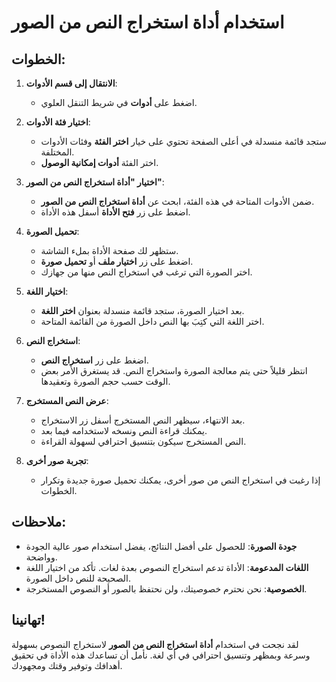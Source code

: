 # استخدام أداة استخراج النص من الصور

## الخطوات:

1. **الانتقال إلى قسم الأدوات**:

   - اضغط على **أدوات** في شريط التنقل العلوي.

2. **اختيار فئة الأدوات**:

   - ستجد قائمة منسدلة في أعلى الصفحة تحتوي على خيار **اختر الفئة** وفئات الأدوات المختلفة.
   - اختر الفئة **أدوات إمكانية الوصول**.

3. **اختيار "أداة استخراج النص من الصور"**:

   - ضمن الأدوات المتاحة في هذه الفئة، ابحث عن **أداة استخراج النص من الصور**.
   - اضغط على زر **فتح الأداة** أسفل هذه الأداة.

4. **تحميل الصورة**:

   - ستظهر لك صفحة الأداة بملء الشاشة.
   - اضغط على زر **اختيار ملف** أو **تحميل صورة**.
   - اختر الصورة التي ترغب في استخراج النص منها من جهازك.

5. **اختيار اللغة**:

   - بعد اختيار الصورة، ستجد قائمة منسدلة بعنوان **اختر اللغة**.
   - اختر اللغة التي كتِبَ بها النص داخل الصورة من القائمة المتاحة.

6. **استخراج النص**:

   - اضغط على زر **استخراج النص**.
   - انتظر قليلاً حتى يتم معالجة الصورة واستخراج النص. قد يستغرق الأمر بعض الوقت حسب حجم الصورة وتعقيدها.

7. **عرض النص المستخرج**:

   - بعد الانتهاء، سيظهر النص المستخرج أسفل زر الاستخراج.
   - يمكنك قراءة النص ونسخه لاستخدامه فيما بعد.
   - النص المستخرج سيكون بتنسيق احترافي لسهولة القراءة.

8. **تجربة صور أخرى**:

   - إذا رغبت في استخراج النص من صور أخرى، يمكنك تحميل صورة جديدة وتكرار الخطوات.

## ملاحظات:

- **جودة الصورة**: للحصول على أفضل النتائج، يفضل استخدام صور عالية الجودة وواضحة.
- **اللغات المدعومة**: الأداة تدعم استخراج النصوص بعدة لغات. تأكد من اختيار اللغة الصحيحة للنص داخل الصورة.
- **الخصوصية**: نحن نحترم خصوصيتك، ولن نحتفظ بالصور أو النصوص المستخرجة.

## تهانينا!

لقد نجحت في استخدام **أداة استخراج النص من الصور** لاستخراج النصوص بسهولة وسرعة وبمظهر وتنسيق احترافي في أي لغة. نأمل أن تساعدك هذه الأداة في تحقيق أهدافك وتوفير وقتك ومجهودك.